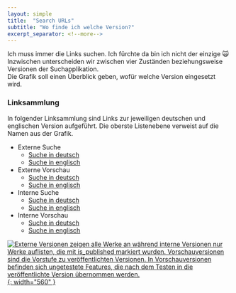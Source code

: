 ```yaml
---
layout: simple
title:  "Search URLs"
subtitle: "Wo finde ich welche Version?"
excerpt_separator: <!--more-->
---
```


Ich muss immer die Links suchen. Ich fürchte da bin ich nicht der einzige 🙀<br>
Inzwischen unterscheiden wir zwischen vier Zuständen beziehungsweise Versionen der Suchapplikation.<br>
Die Grafik soll einen Überblick geben, wofür welche Version eingesetzt wird.


### Linksammlung

In folgender Linksammlung sind Links zur jeweiligen deutschen und englischen Version aufgeführt. Die oberste Listenebene verweist auf die Namen aus der Grafik.

- Externe Suche
  - [Suche in deutsch](https://lucascranach.org/de/search/)
  - [Suche in englisch](https://lucascranach.org/de/search/)
- Externe Vorschau
  - [Suche in deutsch](https://lucascranach.org/de/intern/search-external-preview/)
  - [Suche in englisch](https://lucascranach.org/en/intern/search-external-preview/)
- Interne Suche
  - [Suche in deutsch](https://lucascranach.org/de/intern/search/)
  - [Suche in englisch](https://lucascranach.org/en/intern/search/)
- Interne Vorschau
  - [Suche in deutsch](https://lucascranach.org/de/intern/search-internal-preview)
  - [Suche in englisch](https://lucascranach.org/en/intern/search-internal-preview)

<!--more-->

[![Externe Versionen zeigen alle Werke an während interne Versionen nur Werke auflisten, die mit is_published markiert wurden. Vorschauversionen sind die Vorstufe zu veröffentlichten Versionen. In Vorschauversionen befinden sich ungetestete Features, die nach dem Testen in die veröffentlichte Version übernommen werden.](/intern/assets/images/search-app-version-overview.svg){: width="560" }](/intern/assets/images/search-app-version-overview.svg)


